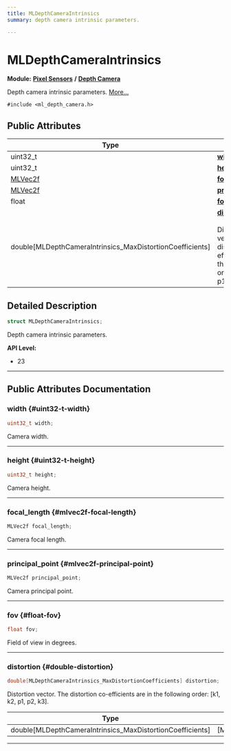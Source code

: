 ```yaml
---
title: MLDepthCameraIntrinsics
summary: depth camera intrinsic parameters. 

---
```


# MLDepthCameraIntrinsics

**Module:** **[Pixel Sensors](/versioned_docs/version-14-Jun-2023/api-ref/api/Modules/group___pixel_sensors/group___pixel_sensors.md)** **/** **[Depth Camera](/versioned_docs/version-14-Jun-2023/api-ref/api/Modules/group___pixel_sensors/group___d_cam/group___d_cam.md)**



Depth camera intrinsic parameters.  [More...](#detailed-description)


`#include <ml_depth_camera.h>`

## Public Attributes

| Type           | Name           |
| -------------- | -------------- |
| uint32_t | **[width](/versioned_docs/version-14-Jun-2023/api-ref/api/Modules/group___pixel_sensors/group___d_cam/struct_m_l_depth_camera_intrinsics.md#uint32-t-width)**  |
| uint32_t | **[height](/versioned_docs/version-14-Jun-2023/api-ref/api/Modules/group___pixel_sensors/group___d_cam/struct_m_l_depth_camera_intrinsics.md#uint32-t-height)**  |
| [MLVec2f](/versioned_docs/version-14-Jun-2023/api-ref/api/Modules/group___common/struct_m_l_vec2f.md) | **[focal_length](/versioned_docs/version-14-Jun-2023/api-ref/api/Modules/group___pixel_sensors/group___d_cam/struct_m_l_depth_camera_intrinsics.md#mlvec2f-focal-length)**  |
| [MLVec2f](/versioned_docs/version-14-Jun-2023/api-ref/api/Modules/group___common/struct_m_l_vec2f.md) | **[principal_point](/versioned_docs/version-14-Jun-2023/api-ref/api/Modules/group___pixel_sensors/group___d_cam/struct_m_l_depth_camera_intrinsics.md#mlvec2f-principal-point)**  |
| float | **[fov](/versioned_docs/version-14-Jun-2023/api-ref/api/Modules/group___pixel_sensors/group___d_cam/struct_m_l_depth_camera_intrinsics.md#float-fov)**  |
| double[MLDepthCameraIntrinsics_MaxDistortionCoefficients] | **[distortion](/versioned_docs/version-14-Jun-2023/api-ref/api/Modules/group___pixel_sensors/group___d_cam/struct_m_l_depth_camera_intrinsics.md#double-distortion)** <br></br>Distortion vector. The distortion co-efficients are in the following order: [k1, k2, p1, p2, k3].  |

## Detailed Description

```cpp
struct MLDepthCameraIntrinsics;
```

Depth camera intrinsic parameters. 




**API Level:**
  * 23




-----------
## Public Attributes Documentation

### width {#uint32-t-width}

```cpp
uint32_t width;
```


Camera width. 





-----------

### height {#uint32-t-height}

```cpp
uint32_t height;
```


Camera height. 





-----------

### focal_length {#mlvec2f-focal-length}

```cpp
MLVec2f focal_length;
```


Camera focal length. 





-----------

### principal_point {#mlvec2f-principal-point}

```cpp
MLVec2f principal_point;
```


Camera principal point. 





-----------

### fov {#float-fov}

```cpp
float fov;
```


Field of view in degrees. 





-----------

### distortion {#double-distortion}

```cpp
double[MLDepthCameraIntrinsics_MaxDistortionCoefficients] distortion;
```

Distortion vector. The distortion co-efficients are in the following order: [k1, k2, p1, p2, k3]. 


| Type | Description |
|--|--|
| double[MLDepthCameraIntrinsics_MaxDistortionCoefficients] | [MLDepthCameraIntrinsics_MaxDistortionCoefficients] |






-----------


